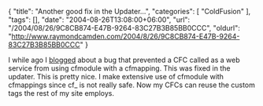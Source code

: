{
	"title": "Another good fix in the Updater...",
	"categories": [
		"ColdFusion"
	],
	"tags": [],
	"date": "2004-08-26T13:08:00+06:00",
	"url": "/2004/08/26/9C8CB874-E47B-9264-83C27B3B85BB0CCC",
	"oldurl": "http://www.raymondcamden.com/2004/8/26/9C8CB874-E47B-9264-83C27B3B85BB0CCC"
}

I while ago I <a href="http://www.camdenfamily.com/morpheus/blog/index.cfm?mode=entry&entry=9C67BA69-C844-CEF8-5A8FB4A1666E280E">blogged</a> about a bug that prevented a CFC called as a web service from using cfmodule with a cfmapping. This was fixed in the updater. This is pretty nice. I make extensive use of cfmodule with cfmappings since cf_ is not really safe. Now my CFCs can reuse the custom tags the rest of my site employs.